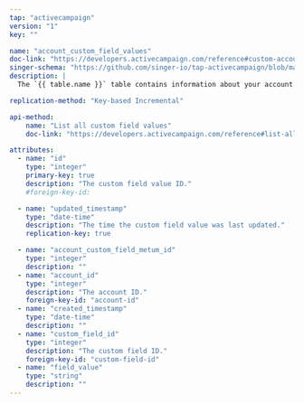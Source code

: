 ```yaml
---
tap: "activecampaign"
version: "1"
key: ""

name: "account_custom_field_values"
doc-link: "https://developers.activecampaign.com/reference#custom-account-field-values"
singer-schema: "https://github.com/singer-io/tap-activecampaign/blob/master/tap_activecampaign/schemas/account_custom_field_values.json"
description: |
  The `{{ table.name }}` table contains information about your account custom fields' values in your {{ integration.display_name }} account.

replication-method: "Key-based Incremental"

api-method:
    name: "List all custom field values"
    doc-link: "https://developers.activecampaign.com/reference#list-all-custom-field-values-2"

attributes:
  - name: "id"
    type: "integer"
    primary-key: true
    description: "The custom field value ID."
    #foreign-key-id: 

  - name: "updated_timestamp"
    type: "date-time"
    description: "The time the custom field value was last updated."
    replication-key: true

  - name: "account_custom_field_metum_id"
    type: "integer"
    description: ""
  - name: "account_id"
    type: "integer"
    description: "The account ID."
    foreign-key-id: "account-id"
  - name: "created_timestamp"
    type: "date-time"
    description: ""
  - name: "custom_field_id"
    type: "integer"
    description: "The custom field ID."
    foreign-key-id: "custom-field-id"
  - name: "field_value"
    type: "string"
    description: ""
---
```

